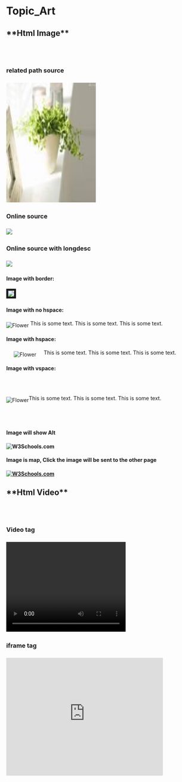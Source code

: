<h1>Topic_Art</h1>

<h2>**Html Image**<h2> <br>

<h3>related path source<h3>
<img src="Images\flower.jpg" alt="Flower" height="320" width="240"><br>

<h3>Online source<h3>
<img src="http://www.w3school.com.cn/i/w3school_logo_white.gif"/><br>

<h3>Online source with longdesc<h3>
<img src="http://www.w3school.com.cn/i/w3school_logo_white.gif" longdesc="Documents\w3s.txt"/><br>


<h4>Image with border:</h4>
<img src="http://www.w3school.com.cn/i/w3school_logo_white.gif"  border="5" /><br>

<h4>Image with no hspace:</h4>
<p><img src="http://www.w3school.com.cn/i/w3school_logo_white.gif" alt="Flower" align="middle"> This is some text. This is some text. This is some text.</p>

<h4>Image with hspace:</h4>
<p><img src="http://www.w3school.com.cn/i/w3school_logo_white.gif" alt="Flower" align="middle" hspace="20">This is some text. This is some text. This is some text.</p>

<h4>Image with vspace:</h4>
<p><img src="http://www.w3school.com.cn/i/w3school_logo_white.gif" alt="Flower" align="middle" vspace="50">This is some text. This is some text. This is some text.</p>

<h4>Image will show Alt<h4>
<img src="http://www.w3school.com.cn/i/w3school_logo_white1.gif" alt="W3Schools.com" ><br>

<h4>Image is map, Click the image will be sent to the other page<h4>
<a href="HtmlSyntax_Result.md">
  <img src="http://www.w3school.com.cn/i/w3school_logo_white.gif" alt="W3Schools.com"  ismap>
</a>


<h2>**Html Video**<h2> <br>

<h3>Video tag<h3>
<video width="320" height="240" controls>
<source src="https://www.youtube.com/embed/iyT1uILEI2U">
Your browser does not support the video tag.
</video><br />

<h3>iframe tag<h3>
<iframe width="420" height="315" src="https://www.youtube.com/embed/iyT1uILEI2U" frameborder="0" scrolling="auto" allowFullScreen>
  <p>Your browser does not support iframes.</p>
</iframe>